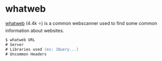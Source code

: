 # whatweb

<div class="row row-cols-md-2"><div>

[whatweb](https://github.com/urbanadventurer/WhatWeb) (4.4k ⭐) is a common webscanner used to find some common information about websites.

```ps
$ whatweb URL
# Server
# Libraries used (ex: JQuery...)
# Uncommon Headers
```
</div><div>
</div></div>
